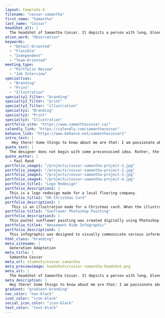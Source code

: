 ```yaml
---
layout: template-4
filename: "cossar-samantha"
first_name: "Samantha"
last_name: "Cossar"
headshot_alt: |
  The headshot of Samantha Cossar. It depicts a person with long, blonde hair and glasses smiling with their mouth closed while facing the camera directly.
ation_word: "Observation"
keywords:
  - "Detail-Oriented"
  - "Flexible"
  - "Independent"
  - "Team-Oriented"
meeting_type:
  - "Portfolio Review"
  - "Job Interview"
specialties:
  - "Branding"
  - "Print"
  - "Illustration"
specialty1_filter: "branding"
specialty2_filter: "print"
specialty3_filter: "illustration"
specialty1: "Branding"
specialty2: "Print"
specialty3: "Illustration"
portfolio_site: "https://www.samanthacossar.ca/"
calendly_link: "https://calendly.com/samanthacossar"
behance_link: "https://www.behance.net/samanthacossar1"
intro_text: |
   Hey there! Some things to know about me are that: I am passionate about creating strong designs for branding and print, I love to paint when I have spare time, and you’ll never find me drinking coffee, but maybe some chocolate milk.
quote_text: |
  The designer does not begin with some preconceived idea. Rather, the idea is the result of careful study and observation, and the design a product of that idea.
quote_author: |
  — Paul Rand
portfolio_image1: "/projects/cossar-samantha-project-1.jpg"
portfolio_image2: "/projects/cossar-samantha-project-2.jpg"
portfolio_image3: "/projects/cossar-samantha-project-3.jpg"
portfolio_image4: "/projects/cossar-samantha-project-4.jpg"
portfolio_title1: "Logo Redesign"
portfolio_description1: |
  This is a logo redesign made for a local flooring company.
portfolio_title2: "AR Christmas Card"
portfolio_description2: |
   This is an illustration made for a Christmas card. When the illustration is scanned using the app Artivive, the illustration comes alive!
portfolio_title3: "Sunflower Photoshop Painting"
portfolio_description3: |
  This pastel sunflower painting was created digitally using Photoshop.
portfolio_title4: "Amusement Ride Infographic"
portfolio_description4: |
  This infographic was designed to visually communicate various information about amusement ride related injuries.
html_class: "branding"
meta_sitename: |
  Generation Adaptation
meta_title: |
  Samantha Cossar
meta_url: students/cossar-samantha
meta_previewimage: headshots/cossar-samantha-headshot.png
meta_alt: |
  The headshot of Samantha Cossar. It depicts a person with long, blonde hair and glasses smiling with their mouth closed while facing the camera directly.
meta_description: |
  Hey there! Some things to know about me are that: I am passionate about creating strong designs for branding and print, I love to paint when I have spare time, and you’ll never find me drinking coffee, but maybe some chocolate milk.
gradient: "gradient-branding"
nav_color: "nav-black"
icon_color: "icon-black"
social_icon_color: "icon-black"
text_color: "text-black"
---
```

